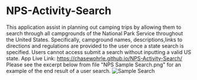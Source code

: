 # NPS-Activity-Search
This application assist in planning out camping trips by allowing them to search through all campgrounds of the National Park Service throughout the United States. 
Specifically, campground names, descriptions,links to directions and regulations are provided to the user once a state search is specified.
Users cannot access submit a search without inputting a valid US state. 
App Live Link: https://chasewohrle.github.io/NPS-Activity-Search/
Please see the excerpt below from file "NPS Sample Search.png" for an example of the end result of a user search. 
![Sample Search](file://NPS_Sample_Search.png)
